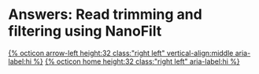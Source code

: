 # Answers: Read trimming and filtering using NanoFilt 

[{% octicon arrow-left height:32 class:"right left" vertical-align:middle aria-label:hi %}](FTR_N.md) [{% octicon home height:32 class:"right left" aria-label:hi %}](index.md) 
